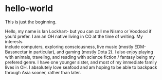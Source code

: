 # hello-world
This is just the beginning.

Hello, my name is Ian Lockhart- but you can call me Nismo or Voodood if you'd
prefer. I am an OH native living in CO at the time of writing. My interests \
include computers, exploring consciousness, live music (mostly EDM- Bassnectar
in particular), and gaming (mostly Dota 2). I also enjoy playing with animals,
traveling, and reading with science fiction / fantasy being my prefered genre.
I have one younger sister, and most of my immediate family lives in OH. I
absolutely love seafood and am hoping to be able to backpack through Asia
sooner, rather than later.
